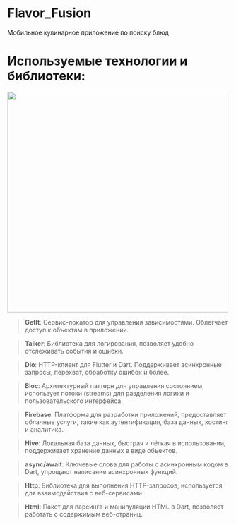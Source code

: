 # Flavor_Fusion
Мобильное кулинарное приложение по поиску блюд

# Используемые технологии и библиотеки:
<img width="500px" src="https://github.com/user-attachments/assets/2e95b7ad-e982-422c-a6f9-cb14a2840766"><br>

>  **GetIt**: Сервис-локатор для управления зависимостями. Облегчает доступ к объектам в приложении.

> **Talker**: Библиотека для логирования, позволяет удобно отслеживать события и ошибки.

> **Dio**: HTTP-клиент для Flutter и Dart. Поддерживает асинхронные запросы, перехват, обработку ошибок и более.

> **Bloc**: Архитектурный паттерн для управления состоянием, использует потоки (streams) для разделения логики и пользовательского интерфейса.

> **Firebase**: Платформа для разработки приложений, предоставляет облачные услуги, такие как аутентификация, база данных, хостинг и аналитика.

> **Hive**: Локальная база данных, быстрая и лёгкая в использовании, поддерживает хранение данных в виде объектов.
 
> **async/await**: Ключевые слова для работы с асинхронным кодом в Dart, упрощают написание асинхронных функций.

> **Http**: Библиотека для выполнения HTTP-запросов, используется для взаимодействия с веб-сервисами.

> **Html**: Пакет для парсинга и манипуляции HTML в Dart, позволяет работать с содержимым веб-страниц.
 
